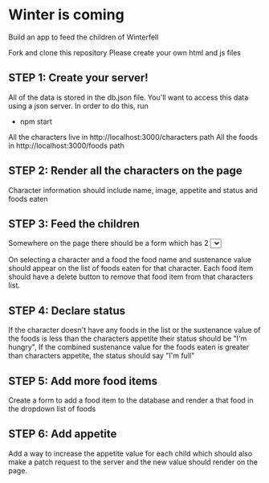 # Winter is coming

Build an app to feed the children of Winterfell

Fork and clone this repository
Please create your own html and js files

## STEP 1: Create your server!

All of the data is stored in the db.json file. You'll want to access this data using a json server. In order to do this, run
* npm start

All the characters live in
http://localhost:3000/characters path
All the foods in
http://localhost:3000/foods path


## STEP 2: Render all the characters on the page

Character information should include name, image, appetite and status and foods eaten


## STEP 3: Feed the children

Somewhere on the page there should be a form which has 2 <select /> elements: one for characters and one for foods.


On selecting a character and a food the food name and sustenance value should appear on the list of foods eaten for that character. Each food item should have a delete button to remove that food item from that characters list.


## STEP 4: Declare status

If the character doesn't have any foods in the list or the sustenance value of the foods is less than the characters appetite their status should be "I'm hungry", If the combined sustenance value for the foods eaten is greater than characters appetite, the status should say "I'm full"


## STEP 5: Add more food items

Create a form to add a food item to the database and render a that food in the dropdown list of foods

## STEP 6: Add appetite

Add a way to increase the appetite value for each child which should also make a patch request to the server and the new value should render on the page.
